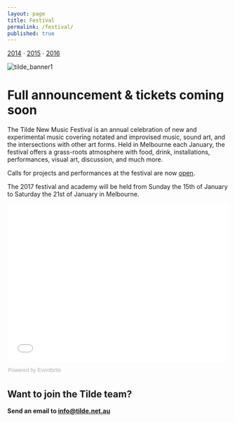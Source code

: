 ```yaml
---
layout: page
title: Festival
permalink: /festival/
published: true
---
```

[2014](/fest2014) ⋅ [2015](/fest2015) ⋅ [2016](/fest2016)

![tilde_banner1]({{site.baseurl}}/images/banner2-opt.png)

# Full announcement & tickets coming soon

The Tilde New Music Festival is an annual celebration of new and experimental music covering notated and improvised music, sound art, and the intersections with other art forms. Held in Melbourne each January, the festival offers a grass-roots atmosphere with food, drink, installations, performances, visual art, discussion, and much more.

Calls for projects and performances at the festival are now [open](/calls).

The 2017 festival and academy will be held from Sunday the 15th of January to Saturday the 21st of January in Melbourne.

<div style="width:100%; text-align:left;"><iframe src="//eventbrite.com.au/tickets-external?eid=30285088515&ref=etckt" frameborder="0" height="360" width="100%" vspace="0" hspace="0" marginheight="5" marginwidth="5" scrolling="auto" allowtransparency="true"></iframe><div style="font-family:Helvetica, Arial; font-size:12px; padding:10px 0 5px; margin:2px; width:100%; text-align:left;" ><a class="powered-by-eb" style="color: #ADB0B6; text-decoration: none;" target="_blank" href="http://www.eventbrite.com.au/">Powered by Eventbrite</a></div></div>

## Want to join the Tilde team?

**Send an email to [info@tilde.net.au](info@tilde.net.au)**

